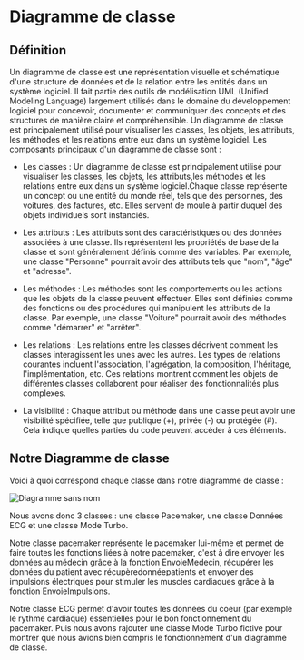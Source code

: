 Diagramme de classe
======================

Définition
-----------

Un diagramme de classe est une représentation visuelle et schématique d'une structure de données et de la relation entre les entités dans un système logiciel. Il fait partie des outils de modélisation UML (Unified Modeling Language) largement utilisés dans le domaine du développement logiciel pour concevoir, documenter et communiquer des concepts et des structures de manière claire et compréhensible.
Un diagramme de classe est principalement utilisé pour visualiser les classes, les objets, les attributs, les méthodes et les relations entre eux dans un système logiciel.
Les composants principaux d'un diagramme de classe sont : 

- Les classes : Un diagramme de classe est principalement utilisé pour visualiser les classes, les objets, les attributs,les méthodes et les relations entre eux dans un système logiciel.Chaque classe représente un concept ou une entité du monde réel, tels que des personnes, des voitures, des factures, etc. Elles servent de moule à partir duquel des objets individuels sont instanciés.

  
- Les attributs : Les attributs sont des caractéristiques ou des données associées à une classe. Ils représentent les propriétés de base de la classe et sont généralement définis comme des variables. Par exemple, une classe "Personne" pourrait avoir des attributs tels que "nom", "âge" et "adresse".


- Les méthodes : Les méthodes sont les comportements ou les actions que les objets de la classe peuvent effectuer. Elles sont définies comme des fonctions ou des procédures qui manipulent les attributs de la classe. Par exemple, une classe "Voiture" pourrait avoir des méthodes comme "démarrer" et "arrêter".


- Les relations : Les relations entre les classes décrivent comment les classes interagissent les unes avec les autres. Les types de relations courantes incluent l'association, l'agrégation, la composition, l'héritage, l'implémentation, etc. Ces relations montrent comment les objets de différentes classes collaborent pour réaliser des fonctionnalités plus complexes.

  
- La visibilité :  Chaque attribut ou méthode dans une classe peut avoir une visibilité spécifiée, telle que publique (+), privée (-) ou protégée (#). Cela indique quelles parties du code peuvent accéder à ces éléments.
  


Notre Diagramme de classe 
--------------------


Voici à quoi correspond chaque classe dans notre diagramme de classe :



![Diagramme sans nom](https://github.com/mariemonchoix/Genie-Logiciel/assets/147620874/d8eea5f6-d7e1-40d5-b06c-399cf64881f8)



Nous avons donc 3 classes : une classe Pacemaker, une classe Données ECG et une classe Mode Turbo. 


Notre classe pacemaker représente le pacemaker lui-même et permet de faire toutes les fonctions liées à notre pacemaker, c'est à dire envoyer les données au médecin grâce à la fonction EnvoieMedecin, récupérer les données du patient avec récupèredonnéepatients et envoyer des impulsions électriques pour stimuler les muscles cardiaques grâce à la fonction EnvoieImpulsions.


Notre classe ECG permet d'avoir toutes les données du coeur (par exemple le rythme cardiaque) essentielles pour le bon fonctionnement du pacemaker. Puis nous avons rajouter une classe Mode Turbo fictive pour montrer que nous avions bien compris le fonctionnement d'un diagramme de classe.






